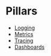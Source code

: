 # Pillars

- [Logging](logging.md)
- [Metrics](metrics.md)
- [Tracing](tracing.md)
- [Dashboards](dashboards.md)
